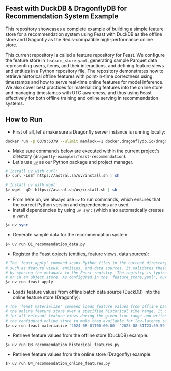 ## Feast with DuckDB & DragonflyDB for Recommendation System Example

This repository showcases a complete example of building a simple feature store for a recommendation system using Feast
with DuckDB as the offline store and Dragonfly as the Redis-compatible high-performance online store.

This current repository is called a feature repository for Feast.
We configure the feature store in `feature_store.yaml`, generating sample Parquet data representing users, items,
and their interactions, and defining feature views and entities in a Python repository file.
The repository demonstrates how to retrieve historical offline features with point-in-time correctness using timestamps
and how to serve real-time online features for model inference. We also cover best practices for materializing features
into the online store and managing timestamps with UTC awareness, and thus using Feast effectively for both offline
training and online serving in recommendation systems.

## How to Run

- First of all, let's make sure a Dragonfly server instance is running locally:

```bash
docker run -p 6379:6379 --ulimit memlock=-1 docker.dragonflydb.io/dragonflydb/dragonfly
````

- Make sure commands below are executed within the current project's directory (`dragonfly-examples/feast-recommendation`).
- Let's use [`uv`](https://github.com/astral-sh/uv) as our Python package and project manager.

```bash
# Install uv with curl:
$> curl -LsSf https://astral.sh/uv/install.sh | sh

# Install uv with wget:
$> wget -qO- https://astral.sh/uv/install.sh | sh
```

- From here on, we always use `uv` to run commands, which ensures that the correct Python version and dependencies are used.
- Install dependencies by using `uv sync` (which also automatically creates a `venv`):

```bash
$> uv sync
```

- Generate sample data for the recommendation system:

```bash
$> uv run 01_recommendation_data.py
```

- Register the Feast objects (entities, feature views, data sources):

```bash
# The 'feast apply' command scans Python files in the current directory for Feast object definitions,
# such as feature views, entities, and data sources. It validates these definitions and then registers them
# by syncing the metadata to the Feast registry. The registry is typically a protobuf binary file stored locally
# or in an object store. As configured in the 'feature_store.yaml', our registry will reside in 'data/registry.db'.
$> uv run feast apply
```

- Loads feature values from offline batch data source (DuckDB) into the online feature store (Dragonfly):

```bash
# The 'feast materialize' command loads feature values from offline batch data sources into
# the online feature store over a specified historical time range. It queries the batch sources
# for all relevant feature views during the given time range and writes the latest feature values into
# the configured online store to make them available for low-latency serving during inference.
$> uv run feast materialize '2024-08-01T00:00:00' '2025-08-31T23:59:59'
```

- Retrieve feature values from the offline store (DuckDB) example:

```bash
$> uv run 03_recommendation_historical_features.py
```

- Retrieve feature values from the online store (Dragonfly) example:

```bash
$> uv run 04_recommendation_online_features.py
```

